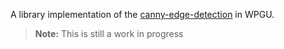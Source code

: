 A library implementation of the [canny-edge-detection] in WPGU.

> **Note:** This is still a work in progress

[canny-edge-detection]: https://en.wikipedia.org/wiki/Canny_edge_detector

